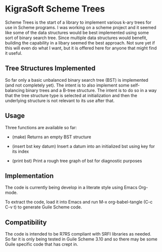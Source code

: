 # KigraSoft Scheme Trees

Scheme Trees is the start of a library to implement various k-ary
trees for use in Scheme programs.  I was working on a scheme project
and it seemed like some of the data structures would be best
implemented using some sort of binary search tree.  Since multiple
data structures would benefit, building the capability in a libary
seemed the best approach.  Not sure yet if this will even do what I
want, but it is offered here for anyone that might find it useful.

## Tree Structures Implemented

So far only a basic unbalanced binary search tree (BST) is implemented
(and not completely yet).  The intent is to also implement some 
self-balancing binary trees and a B-tree structure.  The intent is to
do so in a way that the tree structure type is selected at
initialization and then the underlying structure is not relevant to
its use after that.

## Usage

Three functions are available so far:

- (make)
  Returns an empty BST structure

- (insert bst key datum)
  Insert a datum into an initialized bst using key for its index

- (print bst)
  Print a rough tree graph of bst for diagnostic purposes

## Implementation

The code is currently being develop in a literate style using Emacs Org-mode.

To extract the code, load it into Emacs and run M-x org-babel-tangle
(C-c C-v t) to generate Guile Scheme code.

## Compatibility

The code is intended to be R7RS compliant with SRFI libraries as
needed.  So far it is only being tested in Guile Scheme 3.10 and so
there may be some Guile specific code that has crept in.

